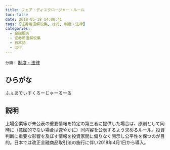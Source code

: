 ```yaml
---
title: フェア・ディスクロージャー・ルール
toc: false
date: 2018-05-18 14:08:41
tags: [证券用语解说集, は行, 制度・法律]
categories:
  - 金融服务
  - 证券用语解说集
  - 日本語
  - は行
---
```


`分類：` [制度・法律](/tags/制度・法律/)

## ひらがな

ふぇあでぃすくろーじゃーるーる

## 説明

上場企業等が未公表の重要情報を特定の第三者に提供した場合は、原則として同時に（意図的でない場合は速やかに）同内容を公表するよう求めるルール。投資判断に重要な影響を及ぼす情報を投資家間に偏りなく開示し公平性を保つのが目的。日本では改正金融商品取引法の施行に伴い2018年4月1日から導入。
